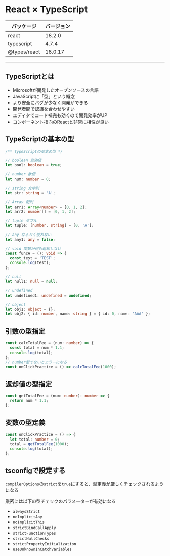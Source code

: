 # React × TypeScript

| パッケージ | バージョン |
| ----- | ----- |
| react | 18.2.0 |
| typescript | 4.7.4 |
| @types/react | 18.0.17 |

---

## TypeScriptとは
- Microsoftが開発したオープンソースの言語
- JavaScriptに「型」という概念
- より安全にバグが少なく開発ができる
- 開発者間で認識を合わせやすい
- エディタでコード補完も効くので開発効率がUP
- コンポーネント指向のReactと非常に相性が良い

## TypeScriptの基本の型
```ts
/** TypeScriptの基本の型 */

// boolean 真偽値
let bool: boolean = true;

// number 数値
let num: number = 0;

// string 文字列
let str: string = 'A';

// Array 配列
let arr1: Array<number> = [0, 1, 2];
let arr2: number[] = [0, 1, 2];

// tuple タプル
let tuple: [number, string] = [0, 'A'];

// any なるべく使わない
let any1: any = false;

// void 関数が何も返却しない
const funcA = (): void => {
  const test = 'TEST';
  console.log(test);
};

// null
let null1: null = null;

// undefined
let undefined1: undefined = undefined;

// object
let obj1: object = {};
let obj2: { id: number, name: string } = { id: 0, name: 'AAA' };
```

## 引数の型指定
```ts
const calcTotalFee = (num: number) => {
  const total = num * 1.1;
  console.log(total);
};
// number型でないとエラーになる
const onClickPractice = () => calcTotalFee(1000);
```

## 返却値の型指定
```ts
const getTotalFee = (num: number): number => {
  return num * 1.1;
};
```

## 変数の型定義
```ts
const onClickPractice = () => {
  let total: number = 0;
  total = getTotalFee(1000);
  console.log(total);
};
```

## tsconfigで設定する
`compilerOptions`の`strict`を`true`にすると、型定義が厳しくチェックされるようになる

厳密には以下の型チェックのパラメーターが有効になる

- `alwaysStrict`
- `noImplicitAny`
- `noImplicitThis`
- `strictBindCallApply`
- `strictFunctionTypes`
- `strictNullChecks`
- `strictPropertyInitialization`
- `useUnknownInCatchVariables`
